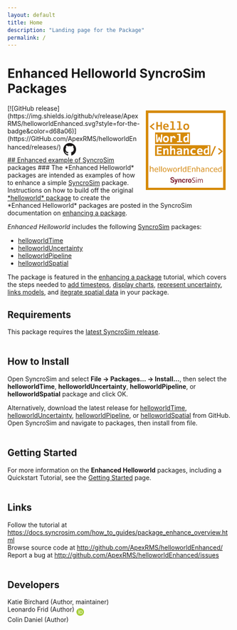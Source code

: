 ```yaml
---
layout: default
title: Home
description: "Landing page for the Package"
permalink: /
---
```


# **Enhanced Helloworld** SyncroSim Packages
<img align="right" style="padding: 13px" width="180" src="assets/images/logo/helloworldEnhanced-sticker.png">
[![GitHub release](https://img.shields.io/github/v/release/ApexRMS/helloworldEnhanced.svg?style=for-the-badge&color=d68a06)](https://GitHub.com/ApexRMS/helloworldEnhanced/releases/)    <a href="https://github.com/ApexRMS/helloworldEnhanced"><img align="middle" style="padding: 1px" width="30" src="assets/images/logo/github-trans2.png">
<br>
## Enhanced example of <a href="https://syncrosim.com/" target="_blank">SyncroSim</a> packages
### The *Enhanced Helloworld* packages are intended as examples of how to enhance a simple <a href="https://syncrosim.com/" target="_blank">SyncroSim</a> package. Instructions on how to build off the original <a href="https://apexrms.github.io/helloworld/" target="_blank">*helloworld* package</a> to create the *Enhanced Helloworld* packages are posted in the SyncroSim documentation on <a href="https://docs.syncrosim.com/how_to_guides/package_enhance_overview.html" target="_blank">enhancing a package</a>.


*Enhanced Helloworld* includes the following <a href="https://syncrosim.com/" target="_blank">SyncroSim</a> packages:

* <a href="https://github.com/ApexRMS/helloworldTime" target="_blank">helloworldTime</a>
* <a href="https://github.com/ApexRMS/helloworldUncertainty" target="_blank">helloworldUncertainty</a>
* <a href="https://github.com/ApexRMS/helloworldPipeline" target="_blank">helloworldPipeline</a>
* <a href="https://github.com/ApexRMS/helloworldSpatial" target="_blank">helloworldSpatial</a>

The package is featured in the <a href="https://docs.syncrosim.com/how_to_guides/package_enhance_overview.html" target="_blank">enhancing a package</a> tutorial, which covers the steps needed to <a href="https://docs.syncrosim.com/how_to_guides/package_create_timesteps.html" target="_blank">add timesteps</a>, <a href="https://docs.syncrosim.com/how_to_guides/package_create_charts.html" target="_blank">display charts</a>, <a href="https://docs.syncrosim.com/how_to_guides/package_create_iterations.html" target="_blank">represent uncertainty</a>, <a href="https://docs.syncrosim.com/how_to_guides/package_create_pipelines.html" target="_blank">links models</a>, and <a href="https://docs.syncrosim.com/how_to_guides/package_create_spatial.html" target="_blank">itegrate spatial data</a> in your package.


## Requirements

This package requires the <a href="https://syncrosim.com/download/" target="_blank">latest SyncroSim release</a>.
<br>
<br>
## How to Install

Open SyncroSim and select **File -> Packages… -> Install…**, then select the **helloworldTime**, **helloworldUncertainty**, **helloworldPipeline**, or **helloworldSpatial** package and click OK.

Alternatively, download the latest release for <a href="https://github.com/ApexRMS/helloworldTime/releases" target="_blank">helloworldTime</a>, <a href="https://github.com/ApexRMS/helloworldUncertainty/releases" target="_blank">helloworldUncertainty</a>, <a href="https://github.com/ApexRMS/helloworldPipeline/releases" target="_blank">helloworldPipeline</a>, or <a href="https://github.com/ApexRMS/helloworldSpatial/releases" target="_blank">helloworldSpatial</a> from GitHub. Open SyncroSim and navigate to packages, then install from file.
<br>
<br>
## Getting Started

For more information on the **Enhanced Helloworld** packages, including a Quickstart Tutorial, see the [Getting Started](https://apexrms.github.io/helloworldEnhanced/getting_started.html) page.
<br>
<br>
## Links

Follow the tutorial at
<a href="https://docs.syncrosim.com/how_to_guides/package_enhance_overview.html" target="_blank">https://docs.syncrosim.com/how_to_guides/package_enhance_overview.html</a>
<br>
Browse source code at
<a href="http://github.com/ApexRMS/helloworldEnhanced/" target="_blank">http://github.com/ApexRMS/helloworldEnhanced/</a>
<br>
Report a bug at
<a href="http://github.com/ApexRMS/helloworldEnhanced/issues" target="_blank">http://github.com/ApexRMS/helloworldEnhanced/issues</a>
<br>
<br>
## Developers

Katie Birchard (Author, maintainer)
<br>
Leonardo Frid (Author) <a href="https://orcid.org/0000-0002-5489-2337"><img align="middle" style="padding: 0.5px" width="17" src="assets/images/ORCID.png"></a>
<br>
Colin Daniel (Author)
